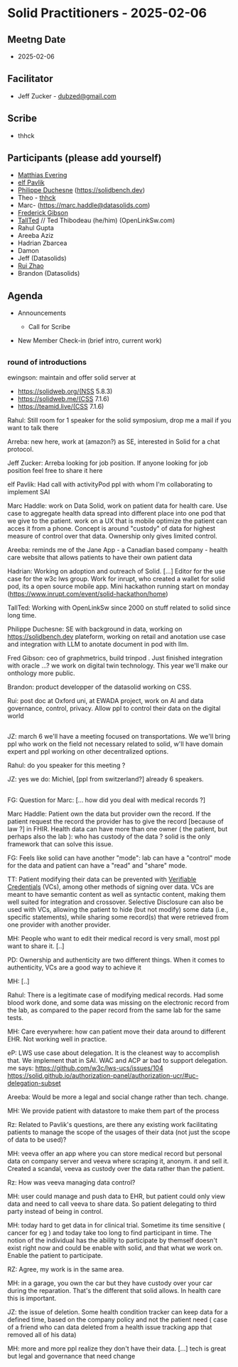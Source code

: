 # Solid Practitioners - 2025-02-06

## Meetng Date
* 2025-02-06

## Facilitator 
* Jeff Zucker - dubzed@gmail.com

## Scribe
* thhck

## Participants (please add yourself)
* [Matthias Evering](https://solidweb.me/testpro/)
* [elf Pavlik](https://elf-pavlik.hackers4peace.net)
* [Philippe Duchesne](https://github.com/pduchesne) (https://solidbench.dev)
* Theo - [thhck](https://github.com/thhck) 
* Marc- (https://marc.haddle@datasolids.com)
* [Frederick Gibson](https://graphmetrix.com/trinpod-server)
* [TallTed](https://github.com/TallTed/) // Ted Thibodeau (he/him) (OpenLinkSw.com)
* Rahul Gupta
* Areeba Aziz
* Hadrian Zbarcea
* Damon
* Jeff (Datasolids)
* [Rui Zhao](https://me.ryey.icu)
* Brandon (Datasolids)

## Agenda

* Announcements
    * Call for Scribe

* New Member Check-in (brief intro, current work)  



## 

### round of introductions

ewingson: maintain and offer solid server at
- https://solidweb.org/(NSS 5.8.3)
- https://solidweb.me/(CSS 7.1.6)
- https://teamid.live/(CSS 7.1.6) 

Rahul: Still room for 1 speaker for the solid symposium, drop me a mail if you want to talk there

Arreba: new here, work at (amazon?) as SE, interested in Solid for a chat protocol.

Jeff Zucker: Arreba looking for job position. If anyone looking for job position feel free to share it here

elf Pavlik: Had call with activityPod ppl with whom I'm collaborating to implement SAI

Marc Haddle: work on Data Solid, work on patient data for health care. Use case to aggregate health data spread into different place into one pod that we give to the  patient. work on a UX that is mobile optimize the patient can acces it from a phone. Concept is around "custody" of data for highest measure of control over that data. Ownership only gives limited control.

Areeba: reminds me of the Jane App - a Canadian based company - health care website that allows patients to have their own patient data 

Hadrian: Working on adoption and outreach of Solid. [...] Editor for the use case for the w3c lws group. Work for inrupt, who created a wallet for solid pod, its a open source mobile app. Mini hackathon running start on monday (https://www.inrupt.com/event/solid-hackathon/home) 

TallTed: Working with OpenLinkSw since 2000 on stuff related to solid since long time. 

Philippe Duchesne: SE with background in data, working on https://solidbench.dev plateform, working on retail and anotation use case and integration with LLM to anotate document in pod with llm. 

Fred Gibson: ceo of graphmetrics, build trinpod . Just finished integration with oracle ...? we work on digital twin technology. This year we'll make our onthology more public.

Brandon: product developper of the datasolid working on CSS. 

Rui: post doc at Oxford uni, at EWADA project, work on AI and data governance, control, privacy. Allow ppl to control their data on the digital world


## 

JZ: march 6 we'll have a meeting focused on transportations. We we'll bring ppl who work on the field not necessary related to solid, w'll have domain expert and ppl working on other decentralized options. 

Rahul: do you speaker for this meeting ?

JZ: yes we do: Michiel, [ppl from switzerland?] already 6 speakers. 

## 

FG: Question for Marc: [... how did you deal with medical records ?]

Marc Haddle: Patient own the data but provider own the record. If the patient request the record the provider has to give the record [because of law ?] in FHIR. Health data can have more than one owner ( the patient, but perhaps also the lab ): who has custody of the data ? solid is the only framework that can solve this issue. 

FG: Feels like solid can have another "mode": lab can have a "control" mode for the data and patient can have a "read" and "share" mode.

TT: Patient modifying their data can be prevented with [Verifiable Credentials](https://www.w3.org/TR/vc-data-model-2.0/) (VCs), among other methods of signing over data. VCs are meant to have semantic content as well as syntactic content, making them well suited for integration and crossover. Selective Disclosure can also be used with VCs, allowing the patient to hide (but not modify) some data (i.e., specific statements), while sharing some record(s) that were retrieved from one provider with another provider.

MH: People who want to edit their medical record is very small, most ppl want to share it. [..]

PD: Ownership and authenticity are two different things. When it comes to authenticity, VCs are a good way to achieve it

MH: [..]

Rahul: There is a legitimate case of modifying medical records. Had some blood work done, and some data was missing on the electronic record from the lab, as compared to the paper record from the same lab for the same tests. 

MH: Care everywhere: how can patient move their data around to different EHR. Not working well in practice. 

eP: LWS use case about delegation. It is the cleanest way to accomplish that. We implement that in SAI. WAC and ACP ar bad to support delegation. me says:
https://github.com/w3c/lws-ucs/issues/104
https://solid.github.io/authorization-panel/authorization-ucr/#uc-delegation-subset
 

Areeba: Would be more a legal and social change rather than tech. change.

MH: We provide patient with datastore to make them part of the process

Rz: Related to Pavlik's questions, are there any existing work facilitating patients to manage the scope of the usages of their data (not just the scope of data to be used)?

MH: veeva offer an app where you can store medical record but personal data on company server and veeva where scraping it, anonym. it and sell it. Created a scandal, veeva as custody over the data rather than the patient. 

Rz: How was veeva managing data control?

MH: user could manage and push data to EHR, but patient could only view data and need to call veeva to share data. So patient delegating to third party instead of being in control. 

MH: today hard to get data in for clinical trial. Sometime its time sensitive ( cancer for eg ) and today take too long to find participant in time. The notion of the individual has the ability to participate by themself doesn't exist right now and could be enable with solid, and that what we work on. Enable the patient to participate. 

RZ: Agree, my work is in the same area. 

MH: in a garage, you own the car but they have custody over your car during the reparation. That's the different that solid allows. In health care this is important. 

JZ: the issue of deletion. Some health condition tracker can keep data for a defined time, based on the company policy and not the patient need ( case of a friend who can data deleted from a health issue tracking app that removed all of his data)

MH: more and more ppl realize they don't have their data. [...]
tech is great but legal and governance that need change


